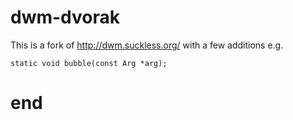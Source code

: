 # dwm-dvorak

This is a fork of http://dwm.suckless.org/ with a few additions e.g.

    static void bubble(const Arg *arg);



# end
